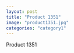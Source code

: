```yaml
---
layout: post
title: "Product 1351"
image: "product1351.jpg"
categories: "category1"
---
```

Product 1351
